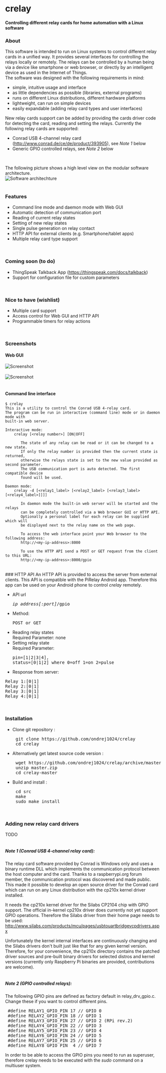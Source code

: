 # crelay
#### Controlling different relay cards for home automation with a Linux software

### About
This software is intended to run on Linux systems to control different relay cards in a unified way. It provides several interfaces for controlling the relays locally or remotely. The relays can be controlled by a human being via a device like smartphone or web browser, or directly by an intelligent device as used in the Internet of Things.  
The software was designed with the following requirements in mind:  

 - simple, intuitive usage and interface
 - as little dependencies as possible (libraries, external programs)
 - runs on different Linux distributions, different hardware platforms
 - lightweight, can run on simple devices
 - easily expandable (adding relay card types and user interfaces)

New relay cards support can be added by providing the cards driver code for detecting the card, reading and setting the relays.
Currently the following relay cards are supported:  

- Conrad USB 4-channel relay card (http://www.conrad.de/ce/de/product/393905), see <i>Note 1</i> below
- Generic GPIO controlled relays, see <i>Note 2</i> below  
<br>

The following picture shows a high level view on the modular software architecture.  
![Software architechture](https://raw.github.com/ondrej1024/crelay/master/screenshots/sw-architecture.png)
<br><br>

### Features
- Command line mode and daemon mode with Web GUI
- Automatic detection of communication port
- Reading of current relay states
- Setting of new relay states
- Single pulse generation on relay contact
- HTTP API for external clients (e.g. Smartphone/tablet apps)
- Multiple relay card type support  
<br>

### Coming soon (to do)
- ThingSpeak Talkback App (https://thingspeak.com/docs/talkback)
- Support for configuration file for custom parameters  
<br>

### Nice to have (wishlist)
- Multiple card support
- Access control for Web GUI and HTTP API
- Programmable timers for relay actions  
<br>

### Screenshots

#### Web GUI
![Screenshot](https://raw.github.com/ondrej1024/crelay/master/screenshots/crelay-screenshot1.png)
<br><br>
![Screenshot](https://raw.github.com/ondrej1024/crelay/master/screenshots/crelay-screenshot2.png)
<br><br>

#### Command line interface

    $ crelay 
    This is a utility to control the Conrad USB 4-relay card.
    The program can be run in interactive (command line) mode or in daemon mode with
    built-in web server.

    Interactive mode:
        crelay [<relay number>] [ON|OFF]

           The state of any relay can be read or it can be changed to a new state.
           If only the relay number is provided then the current state is returned,
           otherwise the relays state is set to the new value provided as second parameter.
           The USB communication port is auto detected. The first compatible device
           found will be used.

    Daemon mode:
        crelay -d [<relay1_label> [<relay2_label> [<relay3_label> [<relay4_label>]]]] 

           In daemon mode the built-in web server will be started and the relays
           can be completely controlled via a Web browser GUI or HTTP API.
           Optionally a personal label for each relay can be supplied which will
           be displayed next to the relay name on the web page.

           To access the web interface point your Web browser to the following address:
           http://<my-ip-address>:8000

           To use the HTTP API send a POST or GET request from the client to this URL:
           http://<my-ip-address>:8000/gpio                                                  
<br>
### HTTP API
An HTTP API is provided to access the server from external clients. This API is compatible with the PiRelay Android app. Therefore this app can be used on your Android phone to control <i>crelay</i> remotely.

- API url  <pre><i>ip_address[:port]</i>/gpio</pre>
- Method: <pre>POST or GET</pre>
- Reading relay states<br>
    Required Parameter: none
- Setting relay state<br> 
    Required Parameter: <pre>pin=[1|2|3|4], status=[0|1|2] where 0=off 1=on 2=pulse</pre>
- Response from server:
<pre>
Relay 1:[0|1]
Relay 2:[0|1]
Relay 3:[0|1]
Relay 4:[0|1]
</pre>
<br>

### Installation

* Clone git repository :  
<pre>
    git clone https://github.com/ondrej1024/crelay
    cd crelay
</pre>

* Alternatively get latest source code version :  
<pre>
    wget https://github.com/ondrej1024/crelay/archive/master.zip
    unzip master.zip
    cd crelay-master
</pre>

* Build and install :  
<pre>
    cd src
    make
    sudo make install
</pre>
<br>

### Adding new relay card drivers
TODO  
<br>

##### <i>Note 1 (Conrad USB 4-channel relay card)</i>:
The relay card software provided by Conrad is Windows only and uses a binary runtime DLL which implements the communication protocol between the host computer and the card. Thanks to a raspberrypi.org forum member, the communication protocol was discovered and made public. This made it possible to develop an open source driver for the Conrad card which can run on any Linux distribution with the cp210x kernel driver installed.

It needs the cp210x kernel driver for the Silabs CP2104 chip with GPIO support. The official in-kernel cp210x driver does currently not yet support GPIO operations. Therefore the Silabs driver from their home page needs to be used:
http://www.silabs.com/products/mcu/pages/usbtouartbridgevcpdrivers.aspx

Unfortunately the kernel internal interfaces are continuously changing and the Silabs drivers don't built just like that for any given kernel version. Therefore, for your convenience, the cp210x directory contains the patched driver sources and pre-built binary drivers for selected distros and kernel versions (currently only Raspberry Pi binaries are provided, contributions are welcome).  
<br>

##### <i>Note 2 (GPIO controlled relays)</i>:
The following GPIO pins are defined as factory default in relay_drv_gpio.c. Change these if you want to control different pins.
<pre>
 #define RELAY1_GPIO_PIN 17 // GPIO 0
 #define RELAY2_GPIO_PIN 18 // GPIO 1
 #define RELAY3_GPIO_PIN 27 // GPIO 2 (RPi rev.2)
 #define RELAY4_GPIO_PIN 22 // GPIO 3
 #define RELAY5_GPIO_PIN 23 // GPIO 4
 #define RELAY6_GPIO_PIN 24 // GPIO 5
 #define RELAY7_GPIO_PIN 25 // GPIO 6
 #define RELAY8_GPIO_PIN  4 // GPIO 7
</pre>

In order to be able to access the GPIO pins you need to run as superuser, therefore crelay needs to be executed with the <i>sudo</i> command on a multiuser system.
